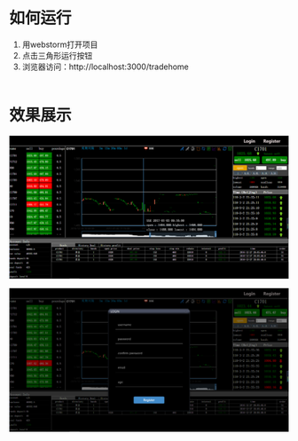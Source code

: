 # 如何运行
1. 用webstorm打开项目
2. 点击三角形运行按钮
3. 浏览器访问：http://localhost:3000/tradehome  
 
 
# 效果展示


![image](https://github.com/TJ-XiaJiaHao/markdown/blob/master/FuturesTrading01.png?raw=true)


![image](https://github.com/TJ-XiaJiaHao/markdown/blob/master/FuturesTrading02.png?raw=true)

